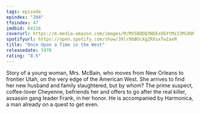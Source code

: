 ```yaml
---
tags: episode
epindex: "204"
tfoindex: 47
imdbid: 64116
coverurl: https://m.media-amazon.com/images/M/MV5BODQ3NDExOGYtMzI3Mi00NWRlLTkwNjAtNjc4MDgzZGJiZTA1XkEyXkFqcGdeQXVyMjUzOTY1NTc@._V1_SX202_CR0,0,202,300_.jpg
spotifyurl: https://open.spotify.com/show/39lr9bBUcXgZRXsxTw1axM
title: "Once Upon a Time in the West"
releasedate: 1970
rating: "8.5"
---
```


Story of a young woman, Mrs. McBain, who moves from New Orleans to frontier Utah, on the very edge of the American West. She arrives to find her new husband and family slaughtered, but by whom? The prime suspect, coffee-lover Cheyenne, befriends her and offers to go after the real killer, assassin gang leader Frank, in her honor. He is accompanied by Harmonica, a man already on a quest to get even.